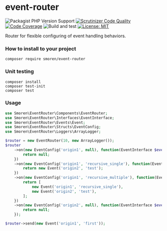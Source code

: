 # event-router

![Packagist PHP Version Support](https://img.shields.io/packagist/php-v/smoren/event-router)
[![Scrutinizer Code Quality](https://scrutinizer-ci.com/g/Smoren/event-router-php/badges/quality-score.png?b=master)](https://scrutinizer-ci.com/g/Smoren/event-router-php/?branch=master)
[![Code Coverage](https://scrutinizer-ci.com/g/Smoren/event-router-php/badges/coverage.png?b=master)](https://scrutinizer-ci.com/g/Smoren/event-router-php/?branch=master)
![Build and test](https://github.com/Smoren/event-router-php/actions/workflows/test_master.yml/badge.svg)
[![License: MIT](https://img.shields.io/badge/License-MIT-yellow.svg)](https://opensource.org/licenses/MIT)
<!-- [![Coverage Status](https://coveralls.io/repos/github/Smoren/event-router-php/badge.svg?branch=master)](https://coveralls.io/github/Smoren/event-router-php?branch=master) -->

Router for flexible configuring of event handling behaviors.

### How to install to your project
```
composer require smoren/event-router
```

### Unit testing
```
composer install
composer test-init
composer test
```

### Usage

```php
use Smoren\EventRouter\Components\EventRouter;
use Smoren\EventRouter\Interfaces\EventInterface;
use Smoren\EventRouter\Events\Event;
use Smoren\EventRouter\Structs\EventConfig;
use Smoren\EventRouter\Loggers\ArrayLogger;

$router = new EventRouter(10, new ArrayLogger());
$router
    ->on(new EventConfig('origin1', null), function(EventInterface $event) {
        return null;
    })
    ->on(new EventConfig('origin1', 'recursive_single'), function(EventInterface $event) {
        return new Event('origin2', 'test');
    })
    ->on(new EventConfig('origin1', 'recursive_multiple'), function(EventInterface $event) {
        return [
            new Event('origin1', 'recursive_single'),
            new Event('origin2', 'test'),
        ];
    })
    ->on(new EventConfig('origin2', null), function(EventInterface $event) use ($logsContainer) {
        return null;
    });

$router->send(new Event('origin1', 'first'));
```